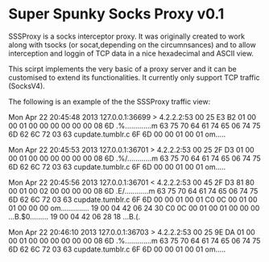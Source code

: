 Super Spunky Socks Proxy v0.1
=============================

SSSProxy is a socks interceptor proxy. It was originally created to work along with tsocks (or socat,depending on the circumnsances) and to allow interception and loggin of TCP data in a nice hexadecimal and ASCII view. 

This scirpt implements the very basic of a proxy server and it can be customised to extend its functionalities. It currently only support TCP traffic (SocksV4).

The following is an example of the the SSSProxy traffic view:

Mon Apr 22 20:45:48 2013        127.0.0.1:36699 > 4.2.2.2:53
00 25 E3 B2 01 00 00 01 00 00 00 00 00 00 08 6D .%.............m
63 75 70 64 61 74 65 06 74 75 6D 62 6C 72 03 63 cupdate.tumblr.c
6F 6D 00 00 01 00 01                            om.....

Mon Apr 22 20:45:53 2013        127.0.0.1:36701 > 4.2.2.2:53
00 25 2F D3 01 00 00 01 00 00 00 00 00 00 08 6D .%/............m
63 75 70 64 61 74 65 06 74 75 6D 62 6C 72 03 63 cupdate.tumblr.c
6F 6D 00 00 01 00 01                            om.....

Mon Apr 22 20:45:56 2013        127.0.0.1:36701 < 4.2.2.2:53
00 45 2F D3 81 80 00 01 00 02 00 00 00 00 08 6D .E/............m
63 75 70 64 61 74 65 06 74 75 6D 62 6C 72 03 63 cupdate.tumblr.c
6F 6D 00 00 01 00 01 C0 0C 00 01 00 01 00 00 00 om..............
19 00 04 42 06 24 30 C0 0C 00 01 00 01 00 00 00 ...B.$0.........
19 00 04 42 06 28 18                            ...B.(.

Mon Apr 22 20:46:10 2013        127.0.0.1:36703 > 4.2.2.2:53
00 25 9E DA 01 00 00 01 00 00 00 00 00 00 08 6D .%.............m
63 75 70 64 61 74 65 06 74 75 6D 62 6C 72 03 63 cupdate.tumblr.c
6F 6D 00 00 01 00 01                            om.....



